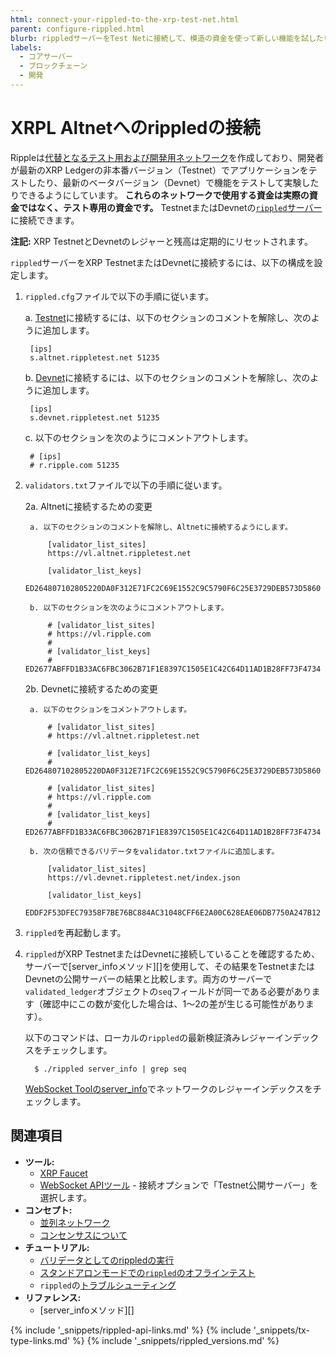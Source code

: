 ```yaml
---
html: connect-your-rippled-to-the-xrp-test-net.html
parent: configure-rippled.html
blurb: rippledサーバーをTest Netに接続して、模造の資金を使って新しい機能を試したり、機能をテストしたりします。
labels:
  - コアサーバー
  - ブロックチェーン
  - 開発
---
```

# XRPL Altnetへのrippledの接続

Rippleは[代替となるテスト用および開発用ネットワーク](parallel-networks.html)を作成しており、開発者が最新のXRP Ledgerの非本番バージョン（Testnet）でアプリケーションをテストしたり、最新のベータバージョン（Devnet）で機能をテストして実験したりできるようにしています。 **これらのネットワークで使用する資金は実際の資金ではなく、テスト専用の資金です。** TestnetまたはDevnetの[`rippled`サーバー](xrpl-servers.html)に接続できます。

**注記:** XRP TestnetとDevnetのレジャーと残高は定期的にリセットされます。

`rippled`サーバーをXRP TestnetまたはDevnetに接続するには、以下の構成を設定します。

1. `rippled.cfg`ファイルで以下の手順に従います。

   a. [Testnet](xrp-testnet-faucet.html)に接続するには、以下のセクションのコメントを解除し、次のように追加します。

        [ips]
        s.altnet.rippletest.net 51235

   b. [Devnet](xrp-testnet-faucet.html)に接続するには、以下のセクションのコメントを解除し、次のように追加します。

        [ips]
        s.devnet.rippletest.net 51235

   c. 以下のセクションを次のようにコメントアウトします。

        # [ips]
        # r.ripple.com 51235



2. `validators.txt`ファイルで以下の手順に従います。

   2a. Altnetに接続するための変更

        a. 以下のセクションのコメントを解除し、Altnetに接続するようにします。

            [validator_list_sites]
            https://vl.altnet.rippletest.net

            [validator_list_keys]
            ED264807102805220DA0F312E71FC2C69E1552C9C5790F6C25E3729DEB573D5860

        b. 以下のセクションを次のようにコメントアウトします。

            # [validator_list_sites]
            # https://vl.ripple.com
            #
            # [validator_list_keys]
            # ED2677ABFFD1B33AC6FBC3062B71F1E8397C1505E1C42C64D11AD1B28FF73F4734

   2b. Devnetに接続するための変更

        a. 以下のセクションをコメントアウトします。

            # [validator_list_sites]
            # https://vl.altnet.rippletest.net

            # [validator_list_keys]
            # ED264807102805220DA0F312E71FC2C69E1552C9C5790F6C25E3729DEB573D5860

            # [validator_list_sites]
            # https://vl.ripple.com
            #
            # [validator_list_keys]
            # ED2677ABFFD1B33AC6FBC3062B71F1E8397C1505E1C42C64D11AD1B28FF73F4734

        b. 次の信頼できるバリデータをvalidator.txtファイルに追加します。

            [validator_list_sites]
            https://vl.devnet.rippletest.net/index.json

            [validator_list_keys]
            EDDF2F53DFEC79358F7BE76BC884AC31048CFF6E2A00C628EAE06DB7750A247B12



3. `rippled`を再起動します。

4. `rippled`がXRP TestnetまたはDevnetに接続していることを確認するため、サーバーで[server_infoメソッド][]を使用して、その結果をTestnetまたはDevnetの公開サーバーの結果と比較します。両方のサーバーで`validated_ledger`オブジェクトの`seq`フィールドが同一である必要があります（確認中にこの数が変化した場合は、1～2の差が生じる可能性があります）。

    以下のコマンドは、ローカルの`rippled`の最新検証済みレジャーインデックスをチェックします。

         $ ./rippled server_info | grep seq

    [WebSocket Toolのserver_info](websocket-api-tool.html#server_info)でネットワークのレジャーインデックスをチェックします。


## 関連項目

- **ツール:**
  - [XRP Faucet](xrp-testnet-faucet.html)
  - [WebSocket APIツール](websocket-api-tool.html) - 接続オプションで「Testnet公開サーバー」を選択します。
- **コンセプト:**
  - [並列ネットワーク](parallel-networks.html)
  - [コンセンサスについて](consensus.html)
- **チュートリアル:**
  - [バリデータとしてのrippledの実行](run-rippled-as-a-validator.html)
  - [スタンドアロンモードでの`rippled`のオフラインテスト](use-stand-alone-mode.html)
  - `rippled`の[トラブルシューティング](troubleshoot-the-rippled-server.html)
- **リファレンス:**
  - [server_infoメソッド][]



<!--{# common link defs #}-->
{% include '_snippets/rippled-api-links.md' %}
{% include '_snippets/tx-type-links.md' %}
{% include '_snippets/rippled_versions.md' %}
